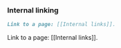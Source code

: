 ### Internal linking

```md
Link to a page: [[Internal links]].
```

Link to a page: [[Internal links]].
